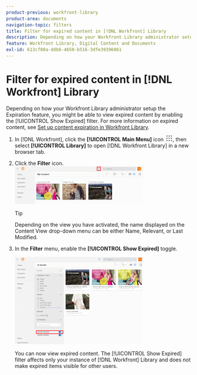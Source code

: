 ```yaml
---
product-previous: workfront-library
product-area: documents
navigation-topic: filters
title: Filter for expired content in [!DNL Workfront] Library
description: Depending on how your Workfront Library administrator setup the Expiration feature, you might be able to view expired content by enabling the [!UICONTROL Show Expired] filter. For more information on expired content, see Set up content expiration in Workfront Library.
feature: Workfront Library, Digital Content and Documents
exl-id: 613cf80a-ddb6-4650-b516-3dfe39396061
---
```

# Filter for expired content in [!DNL Workfront] Library

Depending on how your Workfront Library administrator setup the Expiration feature, you might be able to view expired content by enabling the [!UICONTROL Show Expired] filter. For more information on expired content, see [Set up content expiration in Workfront Library](../../../workfront-library/administration-and-setup/workfront-library-setup/set-up-content-expiration-in-library.md).

1. In [!DNL Workfront], click the **[!UICONTROL Main Menu]** icon ![](assets/main-menu-icon.png), then select **[!UICONTROL Library]** to open [!DNL Workfront Library] in a new browser tab.
1. Click the **Filter** icon.\
   ![](assets/filter-icon-location-350x102.png)

   >[!TIP]
   >
   >Depending on the view you have activated, the name displayed on the Content View drop-down menu can be either Name, Relevant, or Last Modified.

1. In the **Filter** menu, enable the **[!UICONTROL Show Expired]** toggle.

   ![](assets/show-expired-filter-350x237.png)

   You can now view expired content. The [!UICONTROL Show Expired] filter affects only your instance of [!DNL Workfront] Library and does not make expired items visible for other users.
